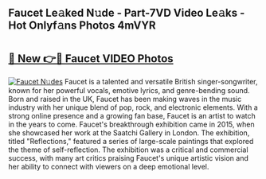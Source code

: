 ## Faucet Le𝚊ked N𝚞de - Part-7VD Video Le𝚊ks - Hot Onlyf𝚊ns Photos 4mVYR

# <h2><a href="http://ab86629.deff.icu/?id=Faucet">🔗 New 👉🔴 Faucet VIDEO Photos</a></h2>

[![Faucet N𝚞des](https://i.imgur.com/rIISA9y.gif)](http://ab86629.deff.icu/?id=Faucet)
Faucet is a talented and versatile British singer-songwriter, known for her powerful vocals, emotive lyrics, and genre-bending sound. Born and raised in the UK, Faucet has been making waves in the music industry with her unique blend of pop, rock, and electronic elements. With a strong online presence and a growing fan base, Faucet is an artist to watch in the years to come. Faucet's breakthrough exhibition came in 2015, when she showcased her work at the Saatchi Gallery in London. The exhibition, titled "Reflections," featured a series of large-scale paintings that explored the theme of self-reflection. The exhibition was a critical and commercial success, with many art critics praising Faucet's unique artistic vision and her ability to connect with viewers on a deep emotional level.
